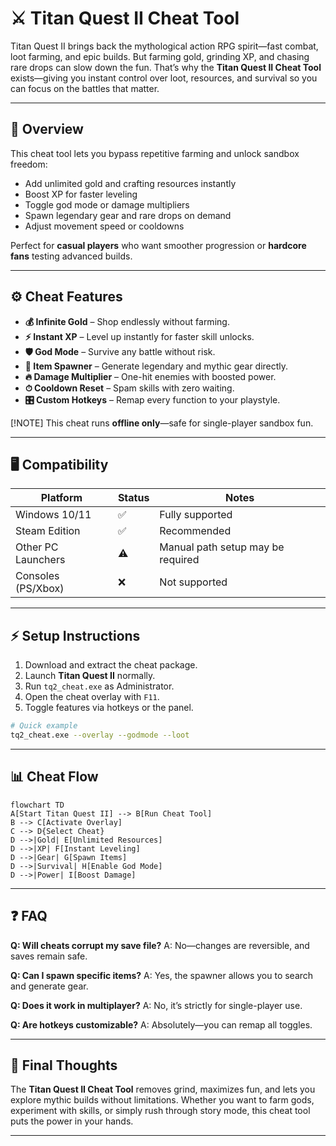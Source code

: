 # ⚔️ Titan Quest II Cheat Tool

Titan Quest II brings back the mythological action RPG spirit—fast combat, loot farming, and epic builds. But farming gold, grinding XP, and chasing rare drops can slow down the fun. That’s why the **Titan Quest II Cheat Tool** exists—giving you instant control over loot, resources, and survival so you can focus on the battles that matter.

---

## 🔎 Overview

This cheat tool lets you bypass repetitive farming and unlock sandbox freedom:

* Add unlimited gold and crafting resources instantly
* Boost XP for faster leveling
* Toggle god mode or damage multipliers
* Spawn legendary gear and rare drops on demand
* Adjust movement speed or cooldowns

Perfect for **casual players** who want smoother progression or **hardcore fans** testing advanced builds.

---

## ⚙️ Cheat Features

* **💰 Infinite Gold** – Shop endlessly without farming.
* **⚡ Instant XP** – Level up instantly for faster skill unlocks.
* **🛡 God Mode** – Survive any battle without risk.
* **🔮 Item Spawner** – Generate legendary and mythic gear directly.
* **🔥 Damage Multiplier** – One-hit enemies with boosted power.
* **⏱ Cooldown Reset** – Spam skills with zero waiting.
* **🎛 Custom Hotkeys** – Remap every function to your playstyle.

[!NOTE]
This cheat runs **offline only**—safe for single-player sandbox fun.

---

## 🖥 Compatibility

| Platform           | Status | Notes                             |
| ------------------ | ------ | --------------------------------- |
| Windows 10/11      | ✅      | Fully supported                   |
| Steam Edition      | ✅      | Recommended                       |
| Other PC Launchers | ⚠️     | Manual path setup may be required |
| Consoles (PS/Xbox) | ❌      | Not supported                     |

---

## ⚡ Setup Instructions

1. Download and extract the cheat package.
2. Launch **Titan Quest II** normally.
3. Run `tq2_cheat.exe` as Administrator.
4. Open the cheat overlay with `F11`.
5. Toggle features via hotkeys or the panel.

```bash
# Quick example
tq2_cheat.exe --overlay --godmode --loot
```

---

## 📊 Cheat Flow

```mermaid
flowchart TD
A[Start Titan Quest II] --> B[Run Cheat Tool]
B --> C[Activate Overlay]
C --> D{Select Cheat}
D -->|Gold| E[Unlimited Resources]
D -->|XP| F[Instant Leveling]
D -->|Gear| G[Spawn Items]
D -->|Survival| H[Enable God Mode]
D -->|Power| I[Boost Damage]
```

---

## ❓ FAQ

**Q: Will cheats corrupt my save file?**
A: No—changes are reversible, and saves remain safe.

**Q: Can I spawn specific items?**
A: Yes, the spawner allows you to search and generate gear.

**Q: Does it work in multiplayer?**
A: No, it’s strictly for single-player use.

**Q: Are hotkeys customizable?**
A: Absolutely—you can remap all toggles.

---

## 🚀 Final Thoughts

The **Titan Quest II Cheat Tool** removes grind, maximizes fun, and lets you explore mythic builds without limitations. Whether you want to farm gods, experiment with skills, or simply rush through story mode, this cheat tool puts the power in your hands.

---
